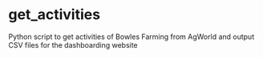 # get_activities
Python script to get activities of Bowles Farming from AgWorld and output CSV files for the dashboarding website
